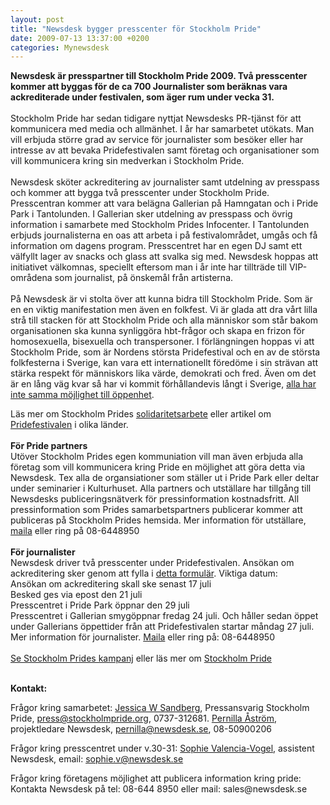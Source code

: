 ```yaml
---
layout: post
title: "Newsdesk bygger presscenter för Stockholm Pride"
date: 2009-07-13 13:37:00 +0200
categories: Mynewsdesk
---
```

 <p><strong>Newsdesk är presspartner till Stockholm Pride 2009. Två presscenter kommer att byggas för de ca 700 Journalister som beräknas vara ackrediterade under festivalen, som äger rum under vecka 31. </strong><br><br>Stockholm Pride har sedan tidigare nyttjat Newsdesks PR-tjänst för att kommunicera med media och allmänhet. I år har samarbetet utökats. Man vill erbjuda större grad av service för journalister som besöker eller har intresse av att bevaka Pridefestivalen samt företag och organisationer som vill kommunicera kring sin medverkan i Stockholm Pride. <br><br> Newsdesk sköter ackreditering av journalister samt utdelning av presspass och kommer att bygga två presscenter under Stockholm Pride. Presscentran kommer att vara belägna Gallerian på Hamngatan och i Pride Park i Tantolunden. I Gallerian sker utdelning av presspass och övrig information i samarbete med Stockholm Prides Infocenter. I Tantolunden erbjuds journalisterna en oas att arbeta i på festivalområdet, umgås och få information om dagens program. Presscentret har en egen DJ samt ett välfyllt lager av snacks och glass att svalka sig med. Newsdesk hoppas att initiativet välkomnas, speciellt eftersom man i år inte har tillträde till VIP-områdena som journalist, på önskemål från artisterna.<br> <br>På Newsdesk är vi stolta över att kunna bidra till Stockholm Pride. Som är en en viktig manifestation men även en folkfest. Vi är glada att dra vårt lilla strå till stacken för att Stockholm Pride och alla människor som står bakom organisationen ska kunna synliggöra hbt-frågor och skapa en frizon för homosexuella, bisexuella och transpersoner. I förlängningen hoppas vi att Stockholm Pride, som är Nordens största Pridefestival och en av de största folkfesterna i Sverige, kan vara ett internationellt föredöme i sin strävan att stärka respekt för människors lika värde, demokrati och fred. Även om det är en lång väg kvar så har vi kommit förhållandevis långt i Sverige, <a href="/pressroom/stockholm_pride/pressrelease/view/stockholm-pride-betonar-vikten-av-solidariskt-arbete-mot-oesteuropa-295002" title="alla har inte samma möjlighet till öppenhet" target="_blank">alla har inte samma möjlighet till öppenhet</a>.</p>
<p>Läs mer om Stockholm Prides <a href="http://www.stockholmpride.org/Om/Solidaritet/" title="Stockholm Pride solidaritetsarbete" target="_blank">solidaritetsarbete</a> eller artikel om <a href="http://www2.unt.se/avd/1,1826,MC=81-AV_ID=912810,00.html" title="jämförelse" target="_blank">Pridefestivalen</a> i olika länder.<br> <br><strong>För Pride partners</strong><br>Utöver Stockholm Prides egen kommuniation vill man även erbjuda alla företag som vill kommunicera kring Pride en möjlighet att göra detta via Newsdesk. Tex alla de organsiationer som ställer ut i Pride Park eller deltar under seminarier i Kulturhuset. Alla partners och utställare har tillgång till Newsdesks publiceringsnätverk för pressinformation kostnadsfritt. All pressinformation som Prides samarbetspartners publicerar kommer att publiceras på Stockholm Prides hemsida. Mer information för utställare, <a href="mailto:sales@newsdesk.se" title="maila">maila</a> eller ring på 08-6448950<br><br><strong>För journalister</strong><br>Newsdesk driver två presscenter under Pridefestivalen. Ansökan om ackreditering sker genom att fylla i <a href="http://www.stockholmpride.org/Om/Press-och-media/akreditering2009/">detta formulär</a>. Viktiga datum:<br>Ansökan om ackreditering skall ske senast 17 juli<br> Besked ges via epost den 21 juli<br>Presscentret i Pride Park öppnar den 29 juli<br>Presscentret i Gallerian smygöppnar fredag 24 juli. Och håller sedan öppet under Gallerians öppettider från att Pridefestivalen startar måndag 27 juli.<br>Mer information för journalister. <a href="mailto:redaktionen@newsdesk.se" title="Maila">Maila</a> eller ring på: 08-6448950<br><br><a href="/pressroom/stockholm_pride/video/view/hur-paaverkar-heteronormen-dig-1850" title="Se Stockholm Prides reklamvideo här.">Se Stockholm Prides kampanj</a> eller läs mer om <a href="/pressroom/stockholm_pride">Stockholm Pride</a></p>
<p><br><strong>Kontakt: </strong></p>
<p>Frågor kring samarbetet: <a href="/pressroom/stockholm_pride/contact_person/view/anna-soederstroem-1578" title="Jessica W Sandberg">Jessica W Sandberg</a>, Pressansvarig Stockholm Pride, <a href="mailto:press@stockholmpride.org">press@stockholmpride.org</a>, 0737-312681. <a href="/pressroom/newsdesk/contact_person/view/pernilla-aastroem-569" title="Pernilla Åström">Pernilla Åström</a>, projektledare Newsdesk, <a href="mailto:pernilla@newsdesk.se" target="_blank">pernilla@newsdesk.se</a>, 08-50900206</p>
<p>Frågor kring presscentret under v.30-31: <a href="/pressroom/newsdesk/contact_person/view/sophie-valencia-vogel-administration-3268">Sophie Valencia-Vogel</a>, assistent Newsdesk, email: <a href="mailto:sophie.v@newsdesk.se" target="_blank">sophie.v@newsdesk.se</a></p>
<p>Frågor kring företagens möjlighet att publicera information kring pride: Kontakta Newsdesk på tel: 08-644 8950 eller mail: sales@newsdesk.se</p>

